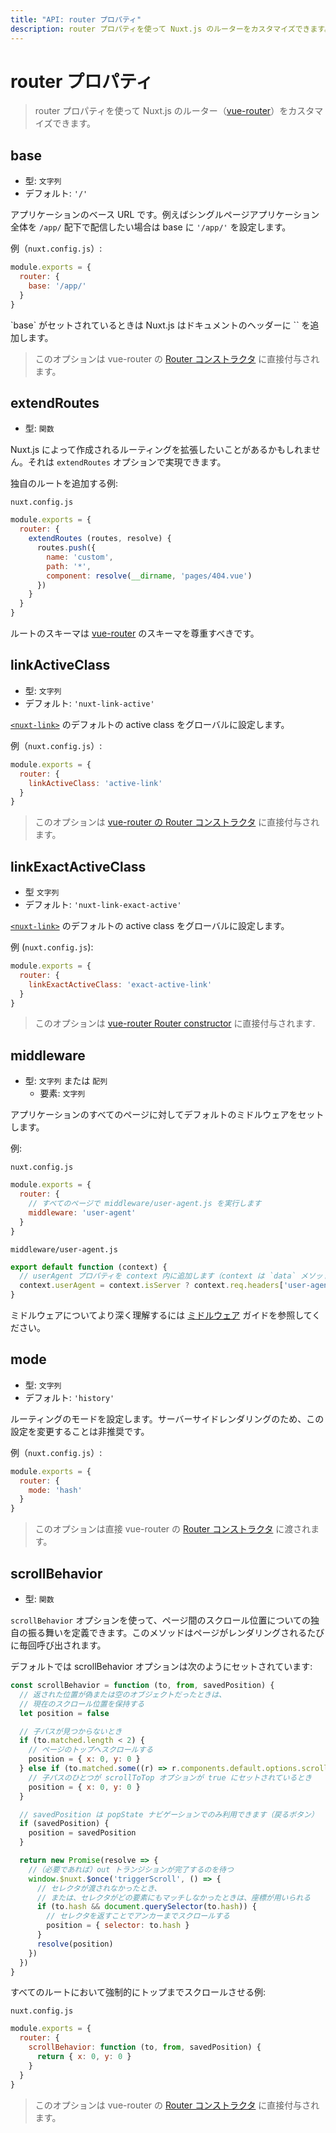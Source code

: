 ```yaml
---
title: "API: router プロパティ"
description: router プロパティを使って Nuxt.js のルーターをカスタマイズできます。
---
```


# router プロパティ

> router プロパティを使って Nuxt.js のルーター（[vue-router](https://router.vuejs.org/en/)）をカスタマイズできます。

## base

- 型: `文字列`
- デフォルト: `'/'`

アプリケーションのベース URL です。例えばシングルページアプリケーション全体を `/app/` 配下で配信したい場合は base に `'/app/'` を設定します。

例（`nuxt.config.js`）:

```js
module.exports = {
  router: {
    base: '/app/'
  }
}
```

<p class="Alert Alert-blue">`base` がセットされているときは Nuxt.js はドキュメントのヘッダーに `<base href="{{ router.base }}"/>` を追加します。</p>

> このオプションは vue-router の [Router コンストラクタ](https://router.vuejs.org/en/api/options.html) に直接付与されます。

## extendRoutes

- 型: `関数`

Nuxt.js によって作成されるルーティングを拡張したいことがあるかもしれません。それは `extendRoutes` オプションで実現できます。

独自のルートを追加する例:

`nuxt.config.js`

```js
module.exports = {
  router: {
    extendRoutes (routes, resolve) {
      routes.push({
        name: 'custom',
        path: '*',
        component: resolve(__dirname, 'pages/404.vue')
      })
    }
  }
}
```

ルートのスキーマは [vue-router](https://router.vuejs.org/en/) のスキーマを尊重すべきです。

## linkActiveClass

- 型: `文字列`
- デフォルト: `'nuxt-link-active'`

[`<nuxt-link>`](/api/components-nuxt-link) のデフォルトの active class をグローバルに設定します。

例（`nuxt.config.js`）:

```js
module.exports = {
  router: {
    linkActiveClass: 'active-link'
  }
}
```

> このオプションは [vue-router の Router コンストラクタ](https://router.vuejs.org/en/api/options.html) に直接付与されます。

## linkExactActiveClass

- 型 `文字列`
- デフォルト: `'nuxt-link-exact-active'`

[`<nuxt-link>`](/api/components-nuxt-link) のデフォルトの active class をグローバルに設定します。

例 (`nuxt.config.js`):

```js
module.exports = {
  router: {
    linkExactActiveClass: 'exact-active-link'
  }
}
```

> このオプションは [vue-router Router constructor](https://router.vuejs.org/en/api/options.html) に直接付与されます.

## middleware

- 型: `文字列` または `配列`
  - 要素: `文字列`

アプリケーションのすべてのページに対してデフォルトのミドルウェアをセットします。

例:

`nuxt.config.js`

```js
module.exports = {
  router: {
    // すべてのページで middleware/user-agent.js を実行します
    middleware: 'user-agent'
  }
}
```

`middleware/user-agent.js`

```js
export default function (context) {
  // userAgent プロパティを context 内に追加します（context は `data` メソッドや `fetch` メソッド内で利用できます）
  context.userAgent = context.isServer ? context.req.headers['user-agent'] : navigator.userAgent
}
```

ミドルウェアについてより深く理解するには [ミドルウェア](/guide/routing#ミドルウェア) ガイドを参照してください。

## mode

- 型: `文字列`
- デフォルト: `'history'`

ルーティングのモードを設定します。サーバーサイドレンダリングのため、この設定を変更することは非推奨です。

例（`nuxt.config.js`）:

```js
module.exports = {
  router: {
    mode: 'hash'
  }
}
```

> このオプションは直接 vue-router の [Router コンストラクタ](https://router.vuejs.org/en/api/options.html) に渡されます。

## scrollBehavior

- 型: `関数`

`scrollBehavior` オプションを使って、ページ間のスクロール位置についての独自の振る舞いを定義できます。このメソッドはページがレンダリングされるたびに毎回呼び出されます。  

デフォルトでは scrollBehavior オプションは次のようにセットされています:

```js
const scrollBehavior = function (to, from, savedPosition) {
  // 返された位置が偽または空のオブジェクトだったときは、
  // 現在のスクロール位置を保持する
  let position = false

  // 子パスが見つからないとき
  if (to.matched.length < 2) {
    // ページのトップへスクロールする
    position = { x: 0, y: 0 }
  } else if (to.matched.some((r) => r.components.default.options.scrollToTop)) {
    // 子パスのひとつが scrollToTop オプションが true にセットされているとき
    position = { x: 0, y: 0 }
  }

  // savedPosition は popState ナビゲーションでのみ利用できます（戻るボタン）
  if (savedPosition) {
    position = savedPosition
  }

  return new Promise(resolve => {
    //（必要であれば）out トランジションが完了するのを待つ
    window.$nuxt.$once('triggerScroll', () => {
      // セレクタが渡されなかったとき、
      // または、セレクタがどの要素にもマッチしなかったときは、座標が用いられる
      if (to.hash && document.querySelector(to.hash)) {
        // セレクタを返すことでアンカーまでスクロールする
        position = { selector: to.hash }
      }
      resolve(position)
    })
  })
}
```

すべてのルートにおいて強制的にトップまでスクロールさせる例:

`nuxt.config.js`

```js
module.exports = {
  router: {
    scrollBehavior: function (to, from, savedPosition) {
      return { x: 0, y: 0 }
    }
  }
}
```

> このオプションは vue-router の [Router コンストラクタ](https://router.vuejs.org/en/api/options.html) に直接付与されます。
